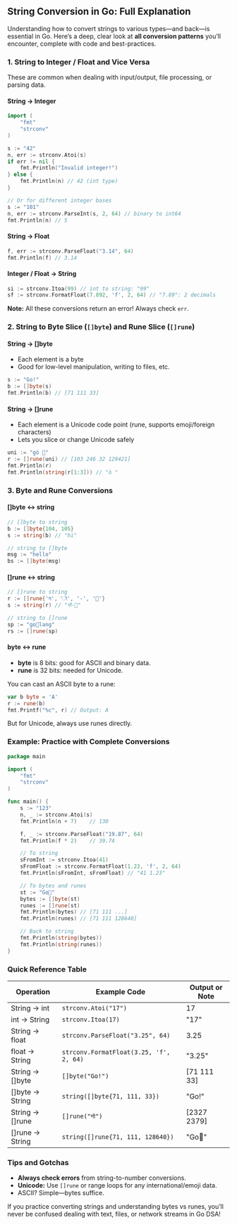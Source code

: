 ## String Conversion in Go: Full Explanation

Understanding how to convert strings to various types—and back—is essential in Go. Here’s a deep, clear look at **all conversion patterns** you’ll encounter, complete with code and best-practices.

### 1. **String to Integer / Float and Vice Versa**

These are common when dealing with input/output, file processing, or parsing data.

#### **String → Integer**

```go
import (
    "fmt"
    "strconv"
)

s := "42"
n, err := strconv.Atoi(s)
if err != nil {
    fmt.Println("Invalid integer!")
} else {
    fmt.Println(n) // 42 (int type)
}

// Or for different integer bases
s := "101"
n, err := strconv.ParseInt(s, 2, 64) // binary to int64
fmt.Println(n) // 5
```

#### **String → Float**

```go
f, err := strconv.ParseFloat("3.14", 64)
fmt.Println(f) // 3.14
```

#### **Integer / Float → String**

```go
si := strconv.Itoa(99) // int to string: "99"
sf := strconv.FormatFloat(7.892, 'f', 2, 64) // "7.89": 2 decimals
```

**Note:** All these conversions return an error! Always check `err`.

### 2. **String to Byte Slice (`[]byte`) and Rune Slice (`[]rune`)**

#### **String → []byte**
- Each element is a byte
- Good for low-level manipulation, writing to files, etc.

```go
s := "Go!"
b := []byte(s)
fmt.Println(b) // [71 111 33]
```

#### **String → []rune**
- Each element is a Unicode code point (rune, supports emoji/foreign characters)
- Lets you slice or change Unicode safely

```go
uni := "gö 🦁"
r := []rune(uni) // [103 246 32 129421]
fmt.Println(r)
fmt.Println(string(r[1:3])) // "ö "
```

### 3. **Byte and Rune Conversions**

#### **[]byte ↔ string**

```go
// []byte to string
b := []byte{104, 105}
s := string(b) // "hi"

// string to []byte
msg := "hello"
bs := []byte(msg)
```

#### **[]rune ↔ string**

```go
// []rune to string
r := []rune{'ग', 'ो', '-', '🚀'}
s := string(r) // "गो-🚀"

// string to []rune
sp := "go🚀lang"
rs := []rune(sp)
```

#### **byte ↔ rune**
- **byte** is 8 bits: good for ASCII and binary data.
- **rune** is 32 bits: needed for Unicode.

You can cast an ASCII byte to a rune:

```go
var b byte = 'A'
r := rune(b)
fmt.Printf("%c", r) // Output: A
```

But for Unicode, always use runes directly.

### **Example: Practice with Complete Conversions**

```go
package main

import (
    "fmt"
    "strconv"
)

func main() {
    s := "123"
    n, _ := strconv.Atoi(s)
    fmt.Println(n + 7)    // 130

    f, _ := strconv.ParseFloat("19.87", 64)
    fmt.Println(f * 2)    // 39.74

    // To string
    sFromInt := strconv.Itoa(41)
    sFromFloat := strconv.FormatFloat(1.23, 'f', 2, 64)
    fmt.Println(sFromInt, sFromFloat) // "41 1.23"

    // To bytes and runes
    st := "Go🚀"
    bytes := []byte(st)
    runes := []rune(st)
    fmt.Println(bytes) // [71 111 ...]
    fmt.Println(runes) // [71 111 128640]

    // Back to string
    fmt.Println(string(bytes))
    fmt.Println(string(runes))
}
```

### **Quick Reference Table**

| Operation                 | Example Code                                    | Output or Note        |
|---------------------------|-------------------------------------------------|-----------------------|
| String → int              | `strconv.Atoi("17")`                            | 17                    |
| int → String              | `strconv.Itoa(17)`                              | "17"                  |
| String → float            | `strconv.ParseFloat("3.25", 64)`                | 3.25                  |
| float → String            | `strconv.FormatFloat(3.25, 'f', 2, 64)`         | "3.25"                |
| String → []byte           | `[]byte("Go!")`                                 | [71 111 33]           |
| []byte → String           | `string([]byte{71, 111, 33})`                   | "Go!"                 |
| String → []rune           | `[]rune("गो")`                                  | [2327 2379]           |
| []rune → String           | `string([]rune{71, 111, 128640})`               | "Go🚀"                |

### **Tips and Gotchas**
- **Always check errors** from string-to-number conversions.
- **Unicode:** Use `[]rune` or range loops for any international/emoji data.
- ASCII? Simple—bytes suffice.

If you practice converting strings and understanding bytes vs runes, you’ll never be confused dealing with text, files, or network streams in Go DSA!